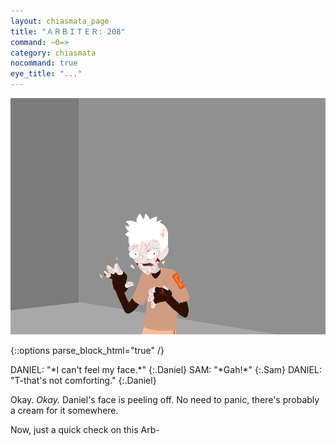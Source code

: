 ```yaml
---
layout: chiasmata_page
title: "ＡＲＢＩＴＥＲ: 208"
command: ~Θ=>
category: chiasmata
nocommand: true
eye_title: "..."
---
```


![208](/chiasmata/images/narrative/207.png)

{::options parse_block_html="true" /}
<div class="dialogue">
DANIEL: "*I can't feel my face.*" 
{:.Daniel}
SAM: "*Gah!*" 
{:.Sam}
DANIEL: "T-that's not comforting." 
{:.Daniel}
</div>

Okay. *Okay.* Daniel's face is peeling off. No need to panic, there's probably a cream for it somewhere.

Now, just a quick check on this Arb-